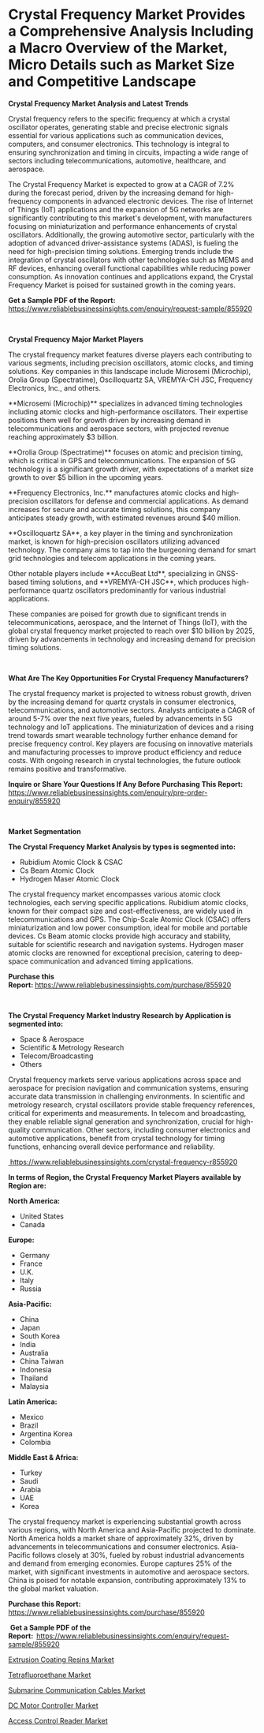 <p><h1>Crystal Frequency Market Provides a Comprehensive Analysis Including a Macro Overview of the Market, Micro Details such as Market Size and Competitive Landscape</h1></p><p><strong>Crystal Frequency Market Analysis and Latest Trends</strong></p>
<p><p>Crystal frequency refers to the specific frequency at which a crystal oscillator operates, generating stable and precise electronic signals essential for various applications such as communication devices, computers, and consumer electronics. This technology is integral to ensuring synchronization and timing in circuits, impacting a wide range of sectors including telecommunications, automotive, healthcare, and aerospace.</p><p>The Crystal Frequency Market is expected to grow at a CAGR of 7.2% during the forecast period, driven by the increasing demand for high-frequency components in advanced electronic devices. The rise of Internet of Things (IoT) applications and the expansion of 5G networks are significantly contributing to this market's development, with manufacturers focusing on miniaturization and performance enhancements of crystal oscillators. Additionally, the growing automotive sector, particularly with the adoption of advanced driver-assistance systems (ADAS), is fueling the need for high-precision timing solutions. Emerging trends include the integration of crystal oscillators with other technologies such as MEMS and RF devices, enhancing overall functional capabilities while reducing power consumption. As innovation continues and applications expand, the Crystal Frequency Market is poised for sustained growth in the coming years.</p></p>
<p><strong>Get a Sample PDF of the Report:&nbsp;</strong> <a href="https://www.reliablebusinessinsights.com/enquiry/request-sample/855920?utm_campaign=1113&utm_medium=2&utm_source=Github&utm_content=ia&utm_term=11022025&utm_id=crystal-frequency">https://www.reliablebusinessinsights.com/enquiry/request-sample/855920</a></p>
<p>&nbsp;</p>
<p><strong>Crystal Frequency Major Market Players</strong></p>
<p><p>The crystal frequency market features diverse players each contributing to various segments, including precision oscillators, atomic clocks, and timing solutions. Key companies in this landscape include Microsemi (Microchip), Orolia Group (Spectratime), Oscilloquartz SA, VREMYA-CH JSC, Frequency Electronics, Inc., and others.</p><p>**Microsemi (Microchip)** specializes in advanced timing technologies including atomic clocks and high-performance oscillators. Their expertise positions them well for growth driven by increasing demand in telecommunications and aerospace sectors, with projected revenue reaching approximately $3 billion.</p><p>**Orolia Group (Spectratime)** focuses on atomic and precision timing, which is critical in GPS and telecommunications. The expansion of 5G technology is a significant growth driver, with expectations of a market size growth to over $5 billion in the upcoming years.</p><p>**Frequency Electronics, Inc.** manufactures atomic clocks and high-precision oscillators for defense and commercial applications. As demand increases for secure and accurate timing solutions, this company anticipates steady growth, with estimated revenues around $40 million.</p><p>**Oscilloquartz SA**, a key player in the timing and synchronization market, is known for high-precision oscillators utilizing advanced technology. The company aims to tap into the burgeoning demand for smart grid technologies and telecom applications in the coming years. </p><p>Other notable players include **AccuBeat Ltd**, specializing in GNSS-based timing solutions, and **VREMYA-CH JSC**, which produces high-performance quartz oscillators predominantly for various industrial applications.</p><p>These companies are poised for growth due to significant trends in telecommunications, aerospace, and the Internet of Things (IoT), with the global crystal frequency market projected to reach over $10 billion by 2025, driven by advancements in technology and increasing demand for precision timing solutions.</p></p>
<p>&nbsp;</p>
<p><strong>What Are The Key Opportunities For Crystal Frequency Manufacturers?</strong></p>
<p><p>The crystal frequency market is projected to witness robust growth, driven by the increasing demand for quartz crystals in consumer electronics, telecommunications, and automotive sectors. Analysts anticipate a CAGR of around 5-7% over the next five years, fueled by advancements in 5G technology and IoT applications. The miniaturization of devices and a rising trend towards smart wearable technology further enhance demand for precise frequency control. Key players are focusing on innovative materials and manufacturing processes to improve product efficiency and reduce costs. With ongoing research in crystal technologies, the future outlook remains positive and transformative.</p></p>
<p><strong>Inquire or Share Your Questions If Any Before Purchasing This Report:</strong> <a href="https://www.reliablebusinessinsights.com/enquiry/pre-order-enquiry/855920?utm_campaign=1113&utm_medium=2&utm_source=Github&utm_content=ia&utm_term=11022025&utm_id=crystal-frequency">https://www.reliablebusinessinsights.com/enquiry/pre-order-enquiry/855920</a></p>
<p>&nbsp;</p>
<p><strong>Market Segmentation</strong></p>
<p><strong>The Crystal Frequency Market Analysis by types is segmented into:</strong></p>
<p><ul><li>Rubidium Atomic Clock & CSAC</li><li>Cs Beam Atomic Clock</li><li>Hydrogen Maser Atomic Clock</li></ul></p>
<p><p>The crystal frequency market encompasses various atomic clock technologies, each serving specific applications. Rubidium atomic clocks, known for their compact size and cost-effectiveness, are widely used in telecommunications and GPS. The Chip-Scale Atomic Clock (CSAC) offers miniaturization and low power consumption, ideal for mobile and portable devices. Cs Beam atomic clocks provide high accuracy and stability, suitable for scientific research and navigation systems. Hydrogen maser atomic clocks are renowned for exceptional precision, catering to deep-space communication and advanced timing applications.</p></p>
<p><strong>Purchase this Report:&nbsp;</strong><a href="https://www.reliablebusinessinsights.com/purchase/855920?utm_campaign=1113&utm_medium=2&utm_source=Github&utm_content=ia&utm_term=11022025&utm_id=crystal-frequency">https://www.reliablebusinessinsights.com/purchase/855920</a></p>
<p>&nbsp;</p>
<p><strong>The Crystal Frequency Market Industry Research by Application is segmented into:</strong></p>
<p><ul><li>Space & Aerospace</li><li>Scientific & Metrology Research</li><li>Telecom/Broadcasting</li><li>Others</li></ul></p>
<p><p>Crystal frequency markets serve various applications across space and aerospace for precision navigation and communication systems, ensuring accurate data transmission in challenging environments. In scientific and metrology research, crystal oscillators provide stable frequency references, critical for experiments and measurements. In telecom and broadcasting, they enable reliable signal generation and synchronization, crucial for high-quality communication. Other sectors, including consumer electronics and automotive applications, benefit from crystal technology for timing functions, enhancing overall device performance and reliability.</p></p>
<p><a href="https://www.reliablebusinessinsights.com/crystal-frequency-r855920?utm_campaign=1113&utm_medium=2&utm_source=Github&utm_content=ia&utm_term=11022025&utm_id=crystal-frequency">&nbsp;https://www.reliablebusinessinsights.com/crystal-frequency-r855920</a></p>
<p><strong>In terms of Region, the Crystal Frequency Market Players available by Region are:</strong></p>
<p>
    <p> <strong> North America: </strong>
        <ul>
            <li>United States</li>
            <li>Canada</li>
        </ul>
        </p> 
    <p> <strong> Europe: </strong>
        <ul>
            <li>Germany</li>
            <li>France</li>
            <li>U.K.</li>
            <li>Italy</li>
            <li>Russia</li>
        </ul>
        </p> 
    <p> <strong> Asia-Pacific: </strong>
        <ul>
            <li>China</li>
            <li>Japan</li>
            <li>South Korea</li>
            <li>India</li>
            <li>Australia</li>
            <li>China Taiwan</li>
            <li>Indonesia</li>
            <li>Thailand</li>
            <li>Malaysia</li>
        </ul>
        </p> 
    <p> <strong> Latin America: </strong>
        <ul>
            <li>Mexico</li>
            <li>Brazil</li>
            <li>Argentina Korea</li>
            <li>Colombia</li>
        </ul>
        </p> 
    <p> <strong> Middle East & Africa: </strong>
        <ul>
            <li>Turkey</li>
            <li>Saudi</li>
            <li>Arabia</li>
            <li>UAE</li>
            <li>Korea</li>
        </ul>
    </p>
    </p>
<p><p>The crystal frequency market is experiencing substantial growth across various regions, with North America and Asia-Pacific projected to dominate. North America holds a market share of approximately 32%, driven by advancements in telecommunications and consumer electronics. Asia-Pacific follows closely at 30%, fueled by robust industrial advancements and demand from emerging economies. Europe captures 25% of the market, with significant investments in automotive and aerospace sectors. China is poised for notable expansion, contributing approximately 13% to the global market valuation.</p></p>
<p><strong>Purchase this Report: </strong><a href="https://www.reliablebusinessinsights.com/purchase/855920?utm_campaign=1113&utm_medium=2&utm_source=Github&utm_content=ia&utm_term=11022025&utm_id=crystal-frequency">https://www.reliablebusinessinsights.com/purchase/855920</a></p>
<p>&nbsp;<strong>Get a Sample PDF of the Report:&nbsp;&nbsp;</strong><a href="https://www.reliablebusinessinsights.com/enquiry/request-sample/855920?utm_campaign=1113&utm_medium=2&utm_source=Github&utm_content=ia&utm_term=11022025&utm_id=crystal-frequency">https://www.reliablebusinessinsights.com/enquiry/request-sample/855920</a></p>
<p><strong></strong></p>
<p><p><a href="https://www.linkedin.com/pulse/precise-information-extrusion-coating-resins-market-size-share-gtvzf?utm_campaign=1113&utm_medium=2&utm_source=Github&utm_content=ia&utm_term=11022025&utm_id=crystal-frequency">Extrusion Coating Resins Market</a></p><p><a href="https://www.linkedin.com/pulse/revenue-forecast-growth-outlook-tetrafluoroethane-market-xekne?utm_campaign=1113&utm_medium=2&utm_source=Github&utm_content=ia&utm_term=11022025&utm_id=crystal-frequency">Tetrafluoroethane Market</a></p><p><a href="https://github.com/ivvrgibi/Market-Research-Report-List-1/blob/main/submarine-communication-cables-market.md?utm_campaign=1113&utm_medium=2&utm_source=Github&utm_content=ia&utm_term=11022025&utm_id=crystal-frequency">Submarine Communication Cables Market</a></p><p><a href="https://github.com/amoakuolaopa/Market-Research-Report-List-1/blob/main/dc-motor-controller-market.md?utm_campaign=1113&utm_medium=2&utm_source=Github&utm_content=ia&utm_term=11022025&utm_id=crystal-frequency">DC Motor Controller Market</a></p><p><a href="https://github.com/aidelndasse/Market-Research-Report-List-1/blob/main/access-control-reader-market.md?utm_campaign=1113&utm_medium=2&utm_source=Github&utm_content=ia&utm_term=11022025&utm_id=crystal-frequency">Access Control Reader Market</a></p></p>